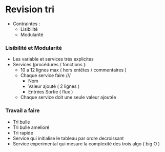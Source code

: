 # Revision tri
- Contraintes :
	- Lisibilité
	- Modularité

### Lisibilité et Modularité
- Les variable et services trés explicites
- Services  (procédures / fonctions ):
	- 10 a 12 lignes max ( hors entêtes / commentaires )
	- Chaque service faire /// 
		- Nom
		- Valeur ajouté ( 2 lignes )
		- Entrées Sortie ( flux )
	- Chaque service doit une seule valeur ajoutée

### Travail a faire
- Tri bulle
- Tri bulle amelioré 
- Tri rapide
- Service qui initialise le tableau par ordre decroissant
- Service experimental qui mesure la complexité des trois algo ( big O )